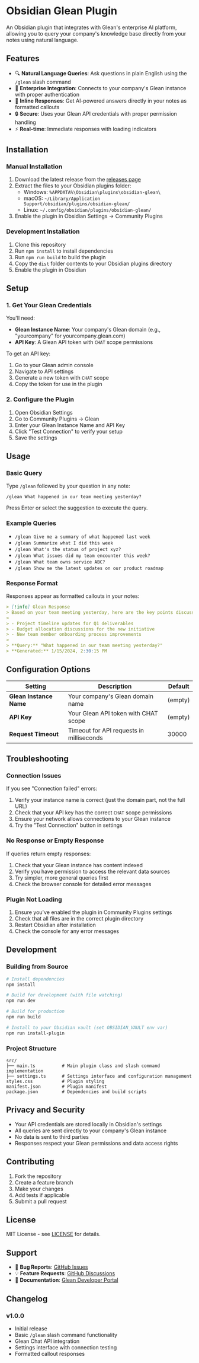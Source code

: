 # Obsidian Glean Plugin

An Obsidian plugin that integrates with Glean's enterprise AI platform, allowing you to query your company's knowledge base directly from your notes using natural language.

## Features

- 🔍 **Natural Language Queries**: Ask questions in plain English using the `/glean` slash command
- 🏢 **Enterprise Integration**: Connects to your company's Glean instance with proper authentication
- 📝 **Inline Responses**: Get AI-powered answers directly in your notes as formatted callouts
- 🔒 **Secure**: Uses your Glean API credentials with proper permission handling
- ⚡ **Real-time**: Immediate responses with loading indicators

## Installation

### Manual Installation

1. Download the latest release from the [releases page](https://github.com/your-username/obsidian-glean/releases)
2. Extract the files to your Obsidian plugins folder:
   - Windows: `%APPDATA%\Obsidian\plugins\obsidian-glean\`
   - macOS: `~/Library/Application Support/obsidian/plugins/obsidian-glean/`
   - Linux: `~/.config/obsidian/plugins/obsidian-glean/`
3. Enable the plugin in Obsidian Settings → Community Plugins

### Development Installation

1. Clone this repository
2. Run `npm install` to install dependencies
3. Run `npm run build` to build the plugin
4. Copy the `dist` folder contents to your Obsidian plugins directory
5. Enable the plugin in Obsidian

## Setup

### 1. Get Your Glean Credentials

You'll need:
- **Glean Instance Name**: Your company's Glean domain (e.g., "yourcompany" for yourcompany.glean.com)
- **API Key**: A Glean API token with `CHAT` scope permissions

To get an API key:
1. Go to your Glean admin console
2. Navigate to API settings
3. Generate a new token with `CHAT` scope
4. Copy the token for use in the plugin

### 2. Configure the Plugin

1. Open Obsidian Settings
2. Go to Community Plugins → Glean
3. Enter your Glean Instance Name and API Key
4. Click "Test Connection" to verify your setup
5. Save the settings

## Usage

### Basic Query

Type `/glean` followed by your question in any note:

```
/glean What happened in our team meeting yesterday?
```

Press Enter or select the suggestion to execute the query.

### Example Queries

- `/glean Give me a summary of what happened last week`
- `/glean Summarize what I did this week`
- `/glean What's the status of project xyz?`
- `/glean What issues did my team encounter this week?`
- `/glean What team owns service ABC?`
- `/glean Show me the latest updates on our product roadmap`

### Response Format

Responses appear as formatted callouts in your notes:

```markdown
> [!info] Glean Response
> Based on your team meeting yesterday, here are the key points discussed:
> 
> - Project timeline updates for Q1 deliverables
> - Budget allocation discussions for the new initiative
> - New team member onboarding process improvements
> 
> **Query:** "What happened in our team meeting yesterday?"
> **Generated:** 1/15/2024, 2:30:15 PM
```

## Configuration Options

| Setting | Description | Default |
|---------|-------------|---------|
| **Glean Instance Name** | Your company's Glean domain name | (empty) |
| **API Key** | Your Glean API token with CHAT scope | (empty) |
| **Request Timeout** | Timeout for API requests in milliseconds | 30000 |

## Troubleshooting

### Connection Issues

If you see "Connection failed" errors:

1. Verify your instance name is correct (just the domain part, not the full URL)
2. Check that your API key has the correct `CHAT` scope permissions
3. Ensure your network allows connections to your Glean instance
4. Try the "Test Connection" button in settings

### No Response or Empty Response

If queries return empty responses:

1. Check that your Glean instance has content indexed
2. Verify you have permission to access the relevant data sources
3. Try simpler, more general queries first
4. Check the browser console for detailed error messages

### Plugin Not Loading

1. Ensure you've enabled the plugin in Community Plugins settings
2. Check that all files are in the correct plugin directory
3. Restart Obsidian after installation
4. Check the console for any error messages

## Development

### Building from Source

```bash
# Install dependencies
npm install

# Build for development (with file watching)
npm run dev

# Build for production
npm run build

# Install to your Obsidian vault (set OBSIDIAN_VAULT env var)
npm run install-plugin
```

### Project Structure

```
src/
├── main.ts          # Main plugin class and slash command implementation
├── settings.ts      # Settings interface and configuration management
styles.css           # Plugin styling
manifest.json        # Plugin manifest
package.json         # Dependencies and build scripts
```

## Privacy and Security

- Your API credentials are stored locally in Obsidian's settings
- All queries are sent directly to your company's Glean instance
- No data is sent to third parties
- Responses respect your Glean permissions and data access rights

## Contributing

1. Fork the repository
2. Create a feature branch
3. Make your changes
4. Add tests if applicable
5. Submit a pull request

## License

MIT License - see [LICENSE](LICENSE) for details.

## Support

- 🐛 **Bug Reports**: [GitHub Issues](https://github.com/your-username/obsidian-glean/issues)
- 💡 **Feature Requests**: [GitHub Discussions](https://github.com/your-username/obsidian-glean/discussions)
- 📖 **Documentation**: [Glean Developer Portal](https://developers.glean.com/)

## Changelog

### v1.0.0
- Initial release
- Basic `/glean` slash command functionality
- Glean Chat API integration
- Settings interface with connection testing
- Formatted callout responses 